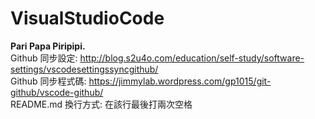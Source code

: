 # VisualStudioCode
<b>Pari Papa Piripipi.</b>  
Github 同步設定: http://blog.s2u4o.com/education/self-study/software-settings/vscodesettingssyncgithub/  
Github 同步程式碼: https://jimmylab.wordpress.com/gp1015/git-github/vscode-github/  
README.md 換行方式: 在該行最後打兩次空格  
